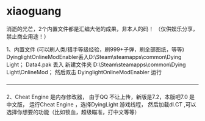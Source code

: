 # xiaoguang
消逝的光芒，2个内置文件都是汇编大佬的成果，非本人的码！
（仅供娱乐分享，禁止商业用途！）

1、内置文件 (可以刷人类/猎手等级经验，刷999+子弹，刷全部图纸，等等)
DyinglightOnlineModEnabler丢入D:\Steam\steamapps\common\Dying Light；
Data4.pak 丢入 新建文件夹 D:\Steam\steamapps\common\Dying Light\OnlineMod；
 然后双击 DyinglightOnlineModEnabler 运行
 
 ————————————————————————————————————
 
 2、Cheat Engine 是内存修改器，
 由于QQ 不让上传，新版是7.2，本版吧7.0 是中文版，
 运行Cheat Engine ，选择DyingLight 游戏线程，
 然后加载dl.CT ,可以选择你想要的功能（比如锁血，超级瞄准，打中文等等）
 
